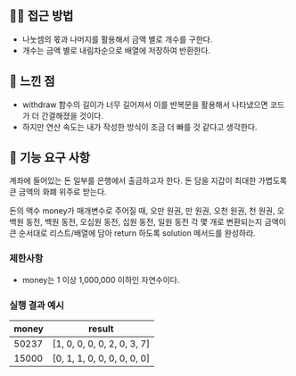 ## 🤷🏻‍ ️접근 방법
* 나눗셈의 몫과 나머지를 활용해서 금액 별로 개수를 구한다.
* 개수는 금액 별로 내림차순으로 배열에 저장하여 반환한다.

## 💭 느낀 점
* withdraw 함수의 길이가 너무 길어져서 이를 반복문을 활용해서 나타냈으면 코드가 더 간결해졌을 것이다.
* 하지만 연산 속도는 내가 작성한 방식이 조금 더 빠를 것 같다고 생각한다.

## 🚀 기능 요구 사항

계좌에 들어있는 돈 일부를 은행에서 출금하고자 한다. 돈 담을 지갑이 최대한 가볍도록 큰 금액의 화폐 위주로 받는다.

돈의 액수 money가 매개변수로 주어질 때, 오만 원권, 만 원권, 오천 원권, 천 원권, 오백원 동전, 백원 동전, 오십원 동전, 십원 동전, 일원 동전 각 몇 개로 변환되는지 금액이 큰 순서대로 리스트/배열에 담아 return 하도록 solution 메서드를 완성하라.

### 제한사항

- money는 1 이상 1,000,000 이하인 자연수이다.

### 실행 결과 예시

| money | result |
| --- | --- |
| 50237	| [1, 0, 0, 0, 0, 2, 0, 3, 7] |
| 15000	| [0, 1, 1, 0, 0, 0, 0, 0, 0] |